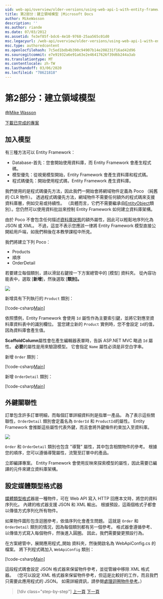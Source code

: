 ```yaml
---
uid: web-api/overview/older-versions/using-web-api-1-with-entity-framework-5/using-web-api-with-entity-framework-part-2
title: 第2部分：建立領域模型 |Microsoft Docs
author: MikeWasson
description: ''
ms.author: riande
ms.date: 07/03/2012
ms.assetid: fe3ef85f-bdc6-4e10-9768-25aa565c01d0
msc.legacyurl: /web-api/overview/older-versions/using-web-api-1-with-entity-framework-5/using-web-api-with-entity-framework-part-2
msc.type: authoredcontent
ms.openlocfilehash: 7c5ed1bdb4b390c94907b14e208231f16ad42d96
ms.sourcegitcommit: e7e91932a6e91a63e2e46417626f39d6b244a3ab
ms.translationtype: MT
ms.contentlocale: zh-TW
ms.lasthandoff: 03/06/2020
ms.locfileid: "78621818"
---
```

# <a name="part-2-creating-the-domain-models"></a>第2部分：建立領域模型

由[Mike Wasson](https://github.com/MikeWasson)

[下載已完成的專案](https://code.msdn.microsoft.com/ASP-NET-Web-API-with-afa30545)

## <a name="add-models"></a>加入模型

有三種方法可以 Entity Framework：

- Database-首先：您會開始使用資料庫，而 Entity Framework 會產生程式碼。
- 模型優先：從視覺模型開始，Entity Framework 會產生資料庫和程式碼。
- 程式碼優先：開始使用程式碼，Entity Framework 產生資料庫。

我們使用的是程式碼優先方法，因此我們一開始會將網域物件定義為 Poco （純舊的 CLR 物件）。 透過程式碼優先方法，網域物件不需要任何額外的程式碼來支援資料庫層，例如交易或持續性。 （具體而言，它們不需要繼承自[EntityObject](https://msdn.microsoft.com/library/system.data.objects.dataclasses.entityobject.aspx)類別）。您仍然可以使用資料批註來控制 Entity Framework 如何建立資料庫架構。

由於 Poco 不會包含任何描述[資料庫狀態](https://msdn.microsoft.com/library/system.data.entitystate.aspx)的額外屬性，因此可以輕鬆地序列化為 JSON 或 XML。 不過，這並不表示您應該一律將 Entity Framework 模型直接公開給用戶端，如我們稍後在本教學課程中所見。

我們將建立下列 Poco：

- Products
- 順序
- OrderDetail

若要建立每個類別，請以滑鼠右鍵按一下方案總管中的 [模型] 資料夾。 從內容功能表中，選取 [**新增**]，然後選取 [**類別]。**

![](using-web-api-with-entity-framework-part-2/_static/image1.png)

新增具有下列執行的 `Product` 類別：

[!code-csharp[Main](using-web-api-with-entity-framework-part-2/samples/sample1.cs)]

依照慣例，Entity Framework 會使用 `Id` 屬性作為主要索引鍵，並將它對應至資料庫資料表中的識別欄位。 當您建立新的 `Product` 實例時，您不會設定 `Id`的值，因為資料庫會產生值。

**ScaffoldColumn**屬性會在產生編輯器表單時，告訴 ASP.NET MVC 略過 `Id` 屬性。 **必要**的屬性是用來驗證模型。 它會指定 `Name` 屬性必須是非空白字串。

新增 `Order` 類別：

[!code-csharp[Main](using-web-api-with-entity-framework-part-2/samples/sample2.cs)]

新增 `OrderDetail` 類別：

[!code-csharp[Main](using-web-api-with-entity-framework-part-2/samples/sample3.cs)]

## <a name="foreign-key-relations"></a>外鍵關聯性

訂單包含許多訂單明細，而每個訂單詳細資料則是指單一產品。 為了表示這些關聯性，`OrderDetail` 類別會定義名為 `OrderId` 和 `ProductId`的屬性。 Entity Framework 會推斷這些屬性代表外鍵，而且會將外鍵條件約束加入至資料庫。

![](using-web-api-with-entity-framework-part-2/_static/image2.png)

`Order` 和 `OrderDetail` 類別也包含 "導覽" 屬性，其中包含相關物件的參考。 根據您的順序，您可以遵循導覽屬性，流覽至訂單中的產品。

立即編譯專案。 Entity Framework 會使用反映來探索模型的屬性，因此需要已編譯的元件來建立資料庫架構。

## <a name="configure-the-media-type-formatters"></a>設定媒體類型格式器

[媒體類型格式](../../formats-and-model-binding/media-formatters.md)器是一種物件，可在 Web API 寫入 HTTP 回應本文時，將您的資料序列化。 內建的格式器支援 JSON 和 XML 輸出。 根據預設，這兩個格式子都會以傳值方式序列化所有物件。

如果物件圖形包含迴圈參考，依值序列化會產生問題。 這就是 `Order` 和 `OrderDetail` 類別的情況，因為每個類別都有另一個參考。 格式器會遵循參考、以傳值方式寫入每個物件，然後進入圓圈。 因此，我們需要變更預設行為。

在方案總管中，展開應用程式\_開始 資料夾，然後開啟名為 WebApiConfig.cs 的檔案。 將下列程式碼加入 `WebApiConfig` 類別：

[!code-csharp[Main](using-web-api-with-entity-framework-part-2/samples/sample4.cs?highlight=11)]

這段程式碼會設定 JSON 格式器來保留物件參考，並從管線中移除 XML 格式器。 （您可以設定 XML 格式器來保留物件參考，但這是比較好的工作，而且我們只需要此應用程式的 JSON。 如需詳細資訊，請參閱[處理迴圈物件參考](../../formats-and-model-binding/json-and-xml-serialization.md#handling_circular_object_references)。）

> [!div class="step-by-step"]
> [上一頁](using-web-api-with-entity-framework-part-1.md)
> [下一頁](using-web-api-with-entity-framework-part-3.md)
